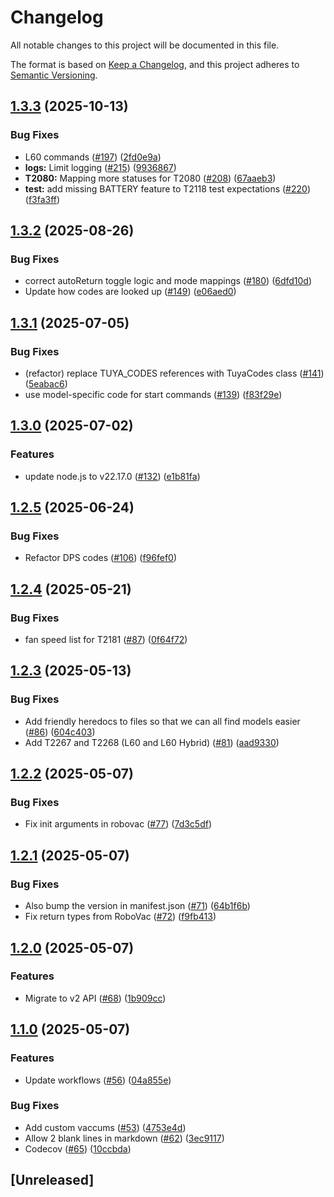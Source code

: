# Changelog

All notable changes to this project will be documented in this file.

The format is based on [Keep a Changelog](https://keepachangelog.com/en/1.0.0/),
and this project adheres to [Semantic Versioning](https://semver.org/spec/v2.0.0.html).

## [1.3.3](https://github.com/damacus/robovac/compare/v1.3.2...v1.3.3) (2025-10-13)


### Bug Fixes

* L60 commands ([#197](https://github.com/damacus/robovac/issues/197)) ([2fd0e9a](https://github.com/damacus/robovac/commit/2fd0e9a935100de0cba03ca6f62b0d412318e3a0))
* **logs:** Limit logging ([#215](https://github.com/damacus/robovac/issues/215)) ([9936867](https://github.com/damacus/robovac/commit/9936867910097d06d5d5bc718e6835cc3c54672c))
* **T2080:** Mapping more statuses for T2080 ([#208](https://github.com/damacus/robovac/issues/208)) ([67aaeb3](https://github.com/damacus/robovac/commit/67aaeb39068479bf32d0f3b2a3bece9ac1c8316a))
* **test:** add missing BATTERY feature to T2118 test expectations ([#220](https://github.com/damacus/robovac/issues/220)) ([f3fa3ff](https://github.com/damacus/robovac/commit/f3fa3ff4e6141839dd4be6e1f7ba94648ac70ba2))

## [1.3.2](https://github.com/damacus/robovac/compare/v1.3.1...v1.3.2) (2025-08-26)


### Bug Fixes

* correct autoReturn toggle logic and mode mappings ([#180](https://github.com/damacus/robovac/issues/180)) ([6dfd10d](https://github.com/damacus/robovac/commit/6dfd10d65951a3f4285d899718cbe667001c7f25))
* Update how codes are looked up ([#149](https://github.com/damacus/robovac/issues/149)) ([e06aed0](https://github.com/damacus/robovac/commit/e06aed02a02df3dd2075aaee393cf18593250d20))

## [1.3.1](https://github.com/damacus/robovac/compare/v1.3.0...v1.3.1) (2025-07-05)


### Bug Fixes

* (refactor) replace TUYA_CODES references with TuyaCodes class ([#141](https://github.com/damacus/robovac/issues/141)) ([5eabac6](https://github.com/damacus/robovac/commit/5eabac65ddf1a0d35ce5eb018c12e861e077b1b8))
* use model-specific code for start commands ([#139](https://github.com/damacus/robovac/issues/139)) ([f83f29e](https://github.com/damacus/robovac/commit/f83f29eb194158a478b421abbeb217420037c1cb))

## [1.3.0](https://github.com/damacus/robovac/compare/v1.2.5...v1.3.0) (2025-07-02)


### Features

* update node.js to v22.17.0 ([#132](https://github.com/damacus/robovac/issues/132)) ([e1b81fa](https://github.com/damacus/robovac/commit/e1b81fa84939310e693f5ea094b651330c8f51d9))

## [1.2.5](https://github.com/damacus/robovac/compare/v1.2.4...v1.2.5) (2025-06-24)


### Bug Fixes

* Refactor DPS codes ([#106](https://github.com/damacus/robovac/issues/106)) ([f96fef0](https://github.com/damacus/robovac/commit/f96fef0d09f78b41936c7581dce229182db6feb8))

## [1.2.4](https://github.com/damacus/robovac/compare/v1.2.3...v1.2.4) (2025-05-21)


### Bug Fixes

* fan speed list for T2181 ([#87](https://github.com/damacus/robovac/issues/87)) ([0f64f72](https://github.com/damacus/robovac/commit/0f64f7234f03a81593e928e55f15c49a56d7b206))

## [1.2.3](https://github.com/damacus/robovac/compare/v1.2.2...v1.2.3) (2025-05-13)


### Bug Fixes

* Add friendly heredocs to files so that we can all find models easier ([#86](https://github.com/damacus/robovac/issues/86)) ([604c403](https://github.com/damacus/robovac/commit/604c40394f2fab5920398ddca51caa61aa6c8537))
* Add T2267 and T2268 (L60 and L60 Hybrid) ([#81](https://github.com/damacus/robovac/issues/81)) ([aad9330](https://github.com/damacus/robovac/commit/aad93304934fba988117a8bab0f6d87b19aecc9d))

## [1.2.2](https://github.com/damacus/robovac/compare/v1.2.1...v1.2.2) (2025-05-07)


### Bug Fixes

* Fix init arguments in robovac ([#77](https://github.com/damacus/robovac/issues/77)) ([7d3c5df](https://github.com/damacus/robovac/commit/7d3c5df81cb543308483516c91cf0d1cb23ddc80))

## [1.2.1](https://github.com/damacus/robovac/compare/v1.2.0...v1.2.1) (2025-05-07)


### Bug Fixes

* Also bump the version in manifest.json ([#71](https://github.com/damacus/robovac/issues/71)) ([64b1f6b](https://github.com/damacus/robovac/commit/64b1f6ba8b0d6f1f31171d37eb9402fc2cd2b1d0))
* Fix return types from RoboVac ([#72](https://github.com/damacus/robovac/issues/72)) ([f9fb413](https://github.com/damacus/robovac/commit/f9fb413a474048ff4d1528c74586ab8e5ff65063))

## [1.2.0](https://github.com/damacus/robovac/compare/v1.1.0...v1.2.0) (2025-05-07)


### Features

* Migrate to v2 API ([#68](https://github.com/damacus/robovac/issues/68)) ([1b909cc](https://github.com/damacus/robovac/commit/1b909cc910a59290e1fba8814c194626c82cc377))

## [1.1.0](https://github.com/damacus/robovac/compare/v1.0.2...v1.1.0) (2025-05-07)


### Features

* Update workflows ([#56](https://github.com/damacus/robovac/issues/56)) ([04a855e](https://github.com/damacus/robovac/commit/04a855eb65c6858ec451e3e4e7c753f227c5adb0))


### Bug Fixes

* Add custom vaccums ([#53](https://github.com/damacus/robovac/issues/53)) ([4753e4d](https://github.com/damacus/robovac/commit/4753e4d6101bc67f9787afd285a0b14c3ab88ab4))
* Allow 2 blank lines in markdown ([#62](https://github.com/damacus/robovac/issues/62)) ([3ec9117](https://github.com/damacus/robovac/commit/3ec9117d2dcf155dcbd7dc0f20936b76bee1de0e))
* Codecov ([#65](https://github.com/damacus/robovac/issues/65)) ([10ccbda](https://github.com/damacus/robovac/commit/10ccbdaa85a7839edd21d00595c9bd249736aa35))

## [Unreleased]
